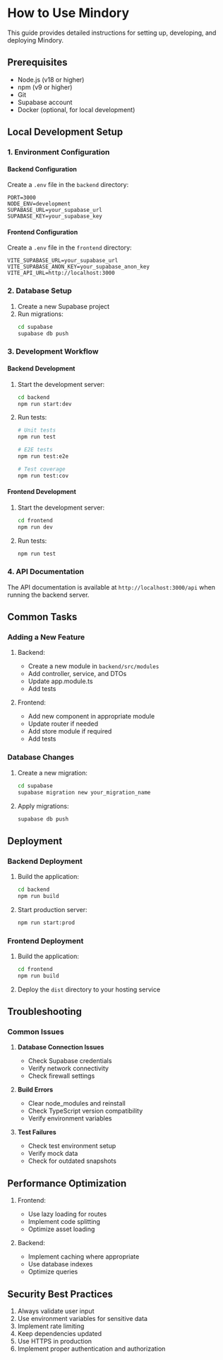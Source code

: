# How to Use Mindory

This guide provides detailed instructions for setting up, developing, and deploying Mindory.

## Prerequisites

- Node.js (v18 or higher)
- npm (v9 or higher)
- Git
- Supabase account
- Docker (optional, for local development)

## Local Development Setup

### 1. Environment Configuration

#### Backend Configuration
Create a `.env` file in the `backend` directory:
```env
PORT=3000
NODE_ENV=development
SUPABASE_URL=your_supabase_url
SUPABASE_KEY=your_supabase_key
```

#### Frontend Configuration
Create a `.env` file in the `frontend` directory:
```env
VITE_SUPABASE_URL=your_supabase_url
VITE_SUPABASE_ANON_KEY=your_supabase_anon_key
VITE_API_URL=http://localhost:3000
```

### 2. Database Setup

1. Create a new Supabase project
2. Run migrations:
   ```bash
   cd supabase
   supabase db push
   ```

### 3. Development Workflow

#### Backend Development

1. Start the development server:
   ```bash
   cd backend
   npm run start:dev
   ```

2. Run tests:
   ```bash
   # Unit tests
   npm run test
   
   # E2E tests
   npm run test:e2e
   
   # Test coverage
   npm run test:cov
   ```

#### Frontend Development

1. Start the development server:
   ```bash
   cd frontend
   npm run dev
   ```

2. Run tests:
   ```bash
   npm run test
   ```

### 4. API Documentation

The API documentation is available at `http://localhost:3000/api` when running the backend server.

## Common Tasks

### Adding a New Feature

1. Backend:
   - Create a new module in `backend/src/modules`
   - Add controller, service, and DTOs
   - Update app.module.ts
   - Add tests

2. Frontend:
   - Add new component in appropriate module
   - Update router if needed
   - Add store module if required
   - Add tests

### Database Changes

1. Create a new migration:
   ```bash
   cd supabase
   supabase migration new your_migration_name
   ```

2. Apply migrations:
   ```bash
   supabase db push
   ```

## Deployment

### Backend Deployment

1. Build the application:
   ```bash
   cd backend
   npm run build
   ```

2. Start production server:
   ```bash
   npm run start:prod
   ```

### Frontend Deployment

1. Build the application:
   ```bash
   cd frontend
   npm run build
   ```

2. Deploy the `dist` directory to your hosting service

## Troubleshooting

### Common Issues

1. **Database Connection Issues**
   - Check Supabase credentials
   - Verify network connectivity
   - Check firewall settings

2. **Build Errors**
   - Clear node_modules and reinstall
   - Check TypeScript version compatibility
   - Verify environment variables

3. **Test Failures**
   - Check test environment setup
   - Verify mock data
   - Check for outdated snapshots

## Performance Optimization

1. Frontend:
   - Use lazy loading for routes
   - Implement code splitting
   - Optimize asset loading

2. Backend:
   - Implement caching where appropriate
   - Use database indexes
   - Optimize queries

## Security Best Practices

1. Always validate user input
2. Use environment variables for sensitive data
3. Implement rate limiting
4. Keep dependencies updated
5. Use HTTPS in production
6. Implement proper authentication and authorization